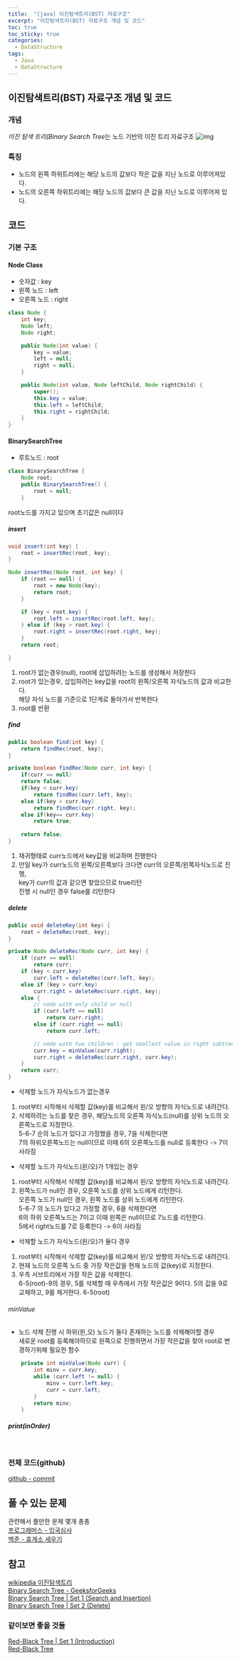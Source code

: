 ```yaml
---
title:  "[java] 이진탐색트리(BST) 자료구조"
excerpt: "이진탐색트리(BST) 자료구조 개념 및 코드"
toc: true
toc_sticky: true
categories:
  - DataStructure
tags:
  - Java
  - DataStructure
---
```

## 이진탐색트리(BST) 자료구조 개념 및 코드  
### 개념  
*이진 탐색 트리(Binary Search Tree*는 노드 기반의 이진 트리 자료구조
![img](/assets/images/post/200806-1.png)  


### 특징  
- 노드의 왼쪽 하위트리에는 해당 노드의 값보다 작은 값을 지닌 노드로 이루어져있다.  
- 노드의 오른쪽 하위트리에는 해당 노드의 값보다 큰 값을 지닌 노드로 이루어져 있다.  


## 코드  
### 기본 구조  
#### Node Class  
* 숫자값 : key  
* 왼쪽 노드 : left  
* 오른쪽 노드 : right  
```java
class Node {
	int key;
	Node left;
	Node right;

	public Node(int value) {
		key = value;
		left = null;
		right = null;
	}

	public Node(int value, Node leftChild, Node rightChild) {
		super();
		this.key = value;
		this.left = leftChild;
		this.right = rightChild;
	}
}
```

#### BinarySearchTree  
* 루트노드 : root  
```java
class BinarySearchTree {
	Node root;
	public BinarySearchTree() {
		root = null;
	}
```
root노드를 가지고 있으며 초기값은 null이다  


##### insert  
```java
void insert(int key) {
	root = insertRec(root, key);
}

Node insertRec(Node root, int key) {
	if (root == null) {
		root = new Node(key);
		return root;
	}

	if (key < root.key) {
		root.left = insertRec(root.left, key);
	} else if (key > root.key) {
		root.right = insertRec(root.right, key);
	}
	return root;

}
```
1. root가 없는경우(null), root에 삽입하려는 노드를 생성해서 저장한다  
2. root가 있는경우, 삽입하려는 key값을 root의 왼쪽/오른쪽 자식노드의 값과 비교한다.  
   해당 자식 노드를 기준으로 1단계로 돌아가서 반복한다  
3. root를 반환


##### find    
```java
public boolean find(int key) {
	return findRec(root, key);
}

private boolean findRec(Node curr, int key) {
	if(curr == null)
	return false;
	if(key < curr.key)
		return findRec(curr.left, key);
	else if(key > curr.key)
		return findRec(curr.right, key);
	else if(key== curr.key)
		return true;
	
	return false;
}
```
1. 재귀형태로 curr노드에서 key값을 비교하며 진행한다  
2. 만일 key가 curr노드의 왼쪽/오른쪽보다 크다면 curr의 오른쪽/왼쪽자식노드로 진행,  
   key가 curr의 값과 같으면 찾았으므로 true리턴  
   진행 시 null인 경우 false를 리턴한다


##### delete    
```java
public void deleteKey(int key) {
	root = deleteRec(root, key);
}

private Node deleteRec(Node curr, int key) {
	if (curr == null)
		return curr;
	if (key < curr.key)
		curr.left = deleteRec(curr.left, key);
	else if (key > curr.key)
		curr.right = deleteRec(curr.right, key);
	else {
		// node with only child or null
		if (curr.left == null)
			return curr.right;
		else if (curr.right == null)
			return curr.left;

		// node with two children : get smallest value in right subtree
		curr.key = minValue(curr.right);
		curr.right = deleteRec(curr.right, curr.key);
	}
	return curr;
}
```
* 삭제할 노드가 자식노드가 없는경우  
1. root부터 시작해서 삭제할 값(key)를 비교해서 왼/오 방향의 자식노드로 내려간다.  
2. 삭제하려는 노드를 찾은 경우, 해당노드의 오른쪽 자식노드(null)를 상위 노드의 오른쪽노드로 지정한다.  
   5-6-7 순의 노드가 있다고 가정했을 경우, 7을 삭제한다면  
   7의 하위오른쪽노드는 null이므로 이때 6의 오른쪽노드를 null로 등록한다 -> 7이 사라짐  


* 삭제할 노드가 자식노드(왼/오)가 1개있는 경우  
1. root부터 시작해서 삭제할 값(key)를 비교해서 왼/오 방향의 자식노드로 내려간다.  
2. 왼쪽노드가 null인 경우, 오른쪽 노드를 상위 노드에게 리턴한다.  
오른쪽 노드가 null인 경우, 왼쪽 노드를 상위 노드에게 리턴한다.  
  5-6-7 의 노드가 있다고 가정할 경우, 6을 삭제한다면  
  6의 하위 오른쪽노드는 7이고 이때 왼쪽은 null이므로 7노드를 리턴한다.  
  5에서 right노드를 7로 등록한다 -> 6이 사라짐


* 삭제할 노드가 자식노드(왼/오)가 둘다 경우  
1. root부터 시작해서 삭제할 값(key)를 비교해서 왼/오 방향의 자식노드로 내려간다.  
2. 현재 노드의 오른쪽 노드 중 가장 작은값을 현재 노드의 값(key)로 지정한다.  
3. 우측 서브트리에서 가장 작은 값을 삭제한다.  
   6-5(root)-9의 경우, 5를 삭제할 때 우측에서 가장 작은값은 9이다.
   5의 값을 9로 교체하고, 9를 제거한다.
   6-5(root) 



###### minValue  
* 노드 삭제 진행 시 하위(왼,오) 노드가 둘다 존재하는 노드를 삭제해야할 경우  
   새로운 root를 등록해야하므로 왼쪽으로 진행하면서 가장 작은값을 찾아 root로 변경하기위해 필요한 함수  
```java
	private int minValue(Node curr) {
		int minv = curr.key;
		while (curr.left != null) {
			minv = curr.left.key;
			curr = curr.left;
		}
		return minv;
	}
```


##### print(inOrder)  
```java
	
```

### 전체 코드(github)  
[github - commit](https://github.com/hongjuzzang/hongjuzzang.github.io/commit/
)  

## 풀 수 있는 문제  
관련해서 풀만한 문제 몇개 총총  
[프로그래머스 - 입국심사](https://programmers.co.kr/learn/courses/30/lessons/43238)  
[백준 - 휴게소 세우기](https://www.acmicpc.net/problem/1477)  


## 참고  
[wikipedia 이진탐색트리](https://ko.wikipedia.org/wiki/%EC%9D%B4%EC%A7%84_%ED%83%90%EC%83%89_%ED%8A%B8%EB%A6%AC)  
[Binary Search Tree - GeeksforGeeks](https://www.geeksforgeeks.org/binary-search-tree-data-structure/)  
[Binary Search Tree | Set 1 (Search and Insertion)](https://www.geeksforgeeks.org/binary-search-tree-set-1-search-and-insertion/)  
[Binary Search Tree | Set 2 (Delete)](https://www.geeksforgeeks.org/binary-search-tree-set-2-delete/?ref=lbp)  
### 같이보면 좋을 것들  
[Red-Black Tree | Set 1 (Introduction)](https://www.geeksforgeeks.org/red-black-tree-set-1-introduction-2/)  
[Red-Black Tree](https://www.programiz.com/dsa/red-black-tree)  
